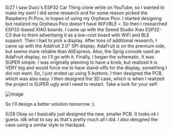
5/27
I saw Ducc's ESP32 Car Thing clone while on YouTube, so I wanted to make my own! I did some research and for some reason picked the Raspberry Pi Pico, in hopes of using my Orpheus Pico. I started designing but realized my Orpheus Pico doesn't have WiFi/BLE :skull:. So then I researched ESP32-based XIAO boards. I came up with the Seeed Studio Xiao ESP32-C3 due to them advertising it as a low-cost board with WiFi and BLE support. Then I had to pick a display. After tons of additional research, I came up with the Adafruit 2.0" SPI display. AdaFruit is on the premium side, but seems more reliable than AliExpress. Also, the Sprig console used an AdaFruit display, so I'll go with it. Finally, I began the schematic. It was SUPER simple. I was originally planning to have a knob, but realized it is VERY big and would force me to have stand-offs for the display, something I did not want. So, I just ended up using 5 buttons. I then designed the PCB, which was also easy. I then designed the 3D case, which is when I realized the project is SUPER ugly and I need to restart. Take a look for your self:

![image](https://github.com/user-attachments/assets/028a0d33-64fe-456f-8b76-309765d96c50)

So I'll design a better solution tomorrow :).

5/28
Okay so I basically just designed the new, smaller PCB. It looks ok I guess. Idk what to say as that's pretty much all I did. I also deisgned the case using a similar style to Hackpad.
